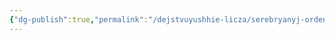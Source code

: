 ```yaml
---
{"dg-publish":true,"permalink":"/dejstvuyushhie-licza/serebryanyj-orden/graf-sebastyan-munin/","dgPassFrontmatter":true}
---
```


